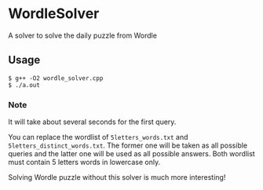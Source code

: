 # WordleSolver

A solver to solve the daily puzzle from Wordle

## Usage

```console
$ g++ -O2 wordle_solver.cpp
$ ./a.out
```

### Note

It will take about several seconds for the first query.

You can replace the wordlist of `5letters_words.txt` and
`5letters_distinct_words.txt`. The former one will be taken as all possible
queries and the latter one will be used as all possible answers. Both wordlist
must contain 5 letters words in lowercase only.

Solving Wordle puzzle without this solver is much more interesting!
